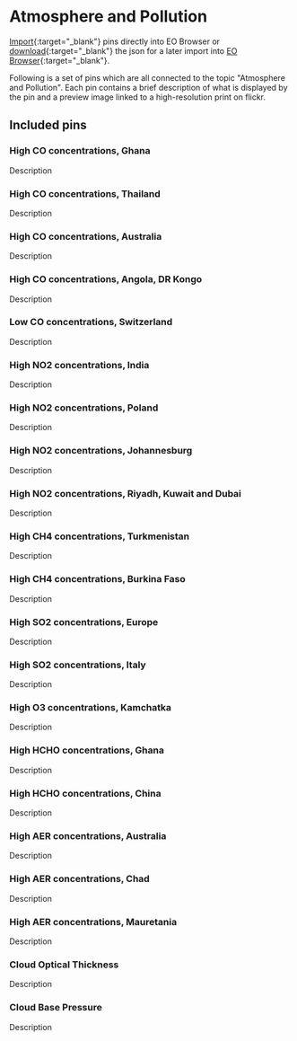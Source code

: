 # Atmosphere and Pollution

[Import](https://apps.sentinel-hub.com/eo-browser/?sharedPinsListId=fd18e387-01b8-49b7-8611-f08ee9fdb73d){:target="_blank"} pins directly into EO Browser or [download](Atmosphere_and_Pollution.json){:target="_blank"} the json for a later import into [EO Browser](https://apps.sentinel-hub.com/eo-browser/?zoom=10&lat=41.9&lng=12.5&themeId=DEFAULT-THEME){:target="_blank"}.

Following is a set of pins which are all connected to the topic "Atmosphere and Pollution". Each pin contains a brief description of what is displayed by the pin and a preview image linked to a high-resolution print on flickr.

## Included pins 

### High CO concentrations, Ghana

Description

### High CO concentrations, Thailand

Description

### High CO concentrations, Australia

Description

### High CO concentrations, Angola, DR Kongo

Description

### Low CO concentrations, Switzerland

Description

### High NO2 concentrations, India

Description

### High NO2 concentrations, Poland

Description

### High NO2 concentrations, Johannesburg

Description

### High NO2 concentrations, Riyadh, Kuwait and Dubai

Description

### High CH4 concentrations, Turkmenistan

Description

### High CH4 concentrations, Burkina Faso

Description

### High SO2 concentrations, Europe

Description

### High SO2 concentrations, Italy

Description

### High O3 concentrations, Kamchatka

Description

### High HCHO concentrations, Ghana

Description

### High HCHO concentrations, China

Description

### High AER concentrations, Australia

Description

### High AER concentrations, Chad

Description

### High AER concentrations, Mauretania

Description

### Cloud Optical Thickness

Description

### Cloud Base Pressure

Description
